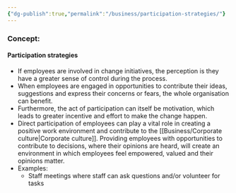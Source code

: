 ```yaml
---
{"dg-publish":true,"permalink":"/business/participation-strategies/"}
---
```


### Concept:
#### Participation strategies
- If employees are involved in change initiatives, the perception is they have a greater sense of control during the process. 
- When employees are engaged in opportunities to contribute their ideas, suggestions and express their concerns or fears, the whole organisation can benefit.
- Furthermore, the act of participation can itself be motivation, which leads to greater incentive and effort to make the change happen.
- Direct participation of employees can play a vital role in creating a positive work environment and contribute to the [[Business/Corporate culture\|Corporate culture]]. Providing employees with opportunities to contribute to decisions, where their opinions are heard, will create an environment in which employees feel empowered, valued and their opinions matter.
- Examples:
	- Staff meetings where staff can ask questions and/or volunteer for tasks